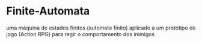 # Finite-Automata
uma máquina de estados finitos (automato finito) aplicado a um protótipo de jogo (Action RPG) para regir o comportamento dos inimigos
